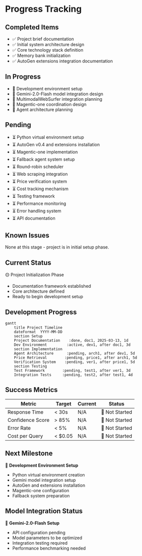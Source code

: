 # Progress Tracking

## Completed Items
- ✅ Project brief documentation
- ✅ Initial system architecture design
- ✅ Core technology stack definition
- ✅ Memory bank initialization
- ✅ AutoGen extensions integration documentation

## In Progress
- 🔄 Development environment setup
- 🔄 Gemini-2.0-Flash model integration design
- 🔄 MultimodalWebSurfer integration planning
- 🔄 Magentic-one coordination design
- 🔄 Agent architecture planning

## Pending
- ⏳ Python virtual environment setup
- ⏳ AutoGen v0.4 and extensions installation
- ⏳ Magentic-one implementation
- ⏳ Fallback agent system setup
- ⏳ Round-robin scheduler
- ⏳ Web scraping integration
- ⏳ Price verification system
- ⏳ Cost tracking mechanism
- ⏳ Testing framework
- ⏳ Performance monitoring
- ⏳ Error handling system
- ⏳ API documentation

## Known Issues
None at this stage - project is in initial setup phase.

## Current Status
🟡 Project Initialization Phase
- Documentation framework established
- Core architecture defined
- Ready to begin development setup

## Development Progress
```mermaid
gantt
    title Project Timeline
    dateFormat  YYYY-MM-DD
    section Setup
    Project Documentation    :done, doc1, 2025-03-13, 1d
    Dev Environment         :active, dev1, after doc1, 3d
    section Implementation
    Agent Architecture      :pending, arch1, after dev1, 5d
    Price Retrieval        :pending, price1, after arch1, 5d
    Verification System    :pending, ver1, after price1, 5d
    section Testing
    Test Framework        :pending, test1, after ver1, 3d
    Integration Tests     :pending, test2, after test1, 4d
```

## Success Metrics
| Metric | Target | Current | Status |
|--------|---------|---------|--------|
| Response Time | < 30s | N/A | 🔄 Not Started |
| Confidence Score | > 85% | N/A | 🔄 Not Started |
| Error Rate | < 5% | N/A | 🔄 Not Started |
| Cost per Query | < $0.05 | N/A | 🔄 Not Started |

## Next Milestone
🎯 **Development Environment Setup**
- Python virtual environment creation
- Gemini model integration setup
- AutoGen and extensions installation
- Magentic-one configuration
- Fallback system preparation

## Model Integration Status
🔄 **Gemini-2.0-Flash Setup**
- API configuration pending
- Model parameters to be optimized
- Integration testing required
- Performance benchmarking needed
